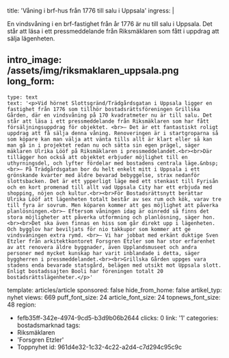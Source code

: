 title: 'Våning i brf-hus från 1776 till salu i Uppsala'
ingress: |
  <p>En vindsvåning i en brf-fastighet från år 1776 är nu till salu i Uppsala. Det står att läsa i ett pressmeddelande från Riksmäklaren som fått i uppdrag att sälja lägenheten.
  </p>
  
intro_image: /assets/img/riksmaklaren_uppsala.png
long_form:
  -
    type: text
    text: '<p>Vid hörnet Slottsgränd/Trädgårdsgatan i Uppsala ligger en fastighet från 1776 som tillhör bostadsrättsföreningen Grillska Gården, där en vindsvåning på 170 kvadratmeter nu är till salu. Det står att läsa i ett pressmeddelande från Riksmäklaren som har fått försäljningsuppdrag för objektet. <br>– Det är ett fantastiskt roligt uppdrag att få sälja denna våning. Renoveringen är i startgroparna så som köpare kan man välja att vänta tills allt är klart eller så kan man gå in i projektet redan nu och sätta sin egen prägel, säger mäklaren Ulrika Lööf på Riksmäklaren i pressmeddelandet.<br><br>Där tillägger hon också att objektet erbjuder möjlighet till en uthyrningsdel, och lyfter fördelar med bostadens centrala läge.&nbsp; <br>– På Trädgårdsgatan bor du helt enkelt mitt i Uppsala i ett grönskande kvarter med äldre bevarad bebyggelse, strax nedanför slottsbacken. Det är ett ypperligt läge med ett stenkast till Fyrisån och en kort promenad till allt vad Uppsala City har ett erbjuda med shopping, nöjen och kultur.<br><br>För Bostadsrättsnytt berättar Ulrika Lööf att lägenheten totalt består av sex rum och kök, varav tre till fyra är sovrum. Men köparen kommer att ges möjlighet att påverka planlösningen.<br>– Eftersom våningen idag är oinredd så finns det stora möjligheter att påverka utformning och planlösning, säger hon.<br><br>Det ska även finnas en hiss som går direkt upp i lägenheten. Och bygglov har beviljats för nio takkupor som kommer att ge vindsvåningen extra rymd. <br>– Vi har jobbat med erkänt duktige Sven Etzler från arkitektkontoret Forsgren Etzler som har stor erfarenhet av att renovera äldre byggnader, även Upplandsmuseet och andra personer med mycket kunskap har varit inblandade i detta, säger byggherren i pressmeddelandet.<br><br>Grillska Gården uppges vara stadens enda bevarade statsgård, belägen med utsikt mot Uppsala slott. Enligt bostadssajten Booli har föreningen totalt 20 bostadsrättslägenheter.</p>'
template: articles/article
sponsored: false
hide_from_home: false
artikel_typ: nyhet
views: 669
puff_font_size: 24
article_font_size: 24
topnews_font_size: 48
region:
  - fefb35ff-342e-4974-9cd5-b3d9b06b2644
clicks: 0
link: '1'
categories: bostadsmarknad
tags:
  - Riksmäklaren
  - 'Forsgren Etzler'
  - Toppnyhet
id: 961d4e32-1c32-4c22-a2d4-c7d294c95c9c
